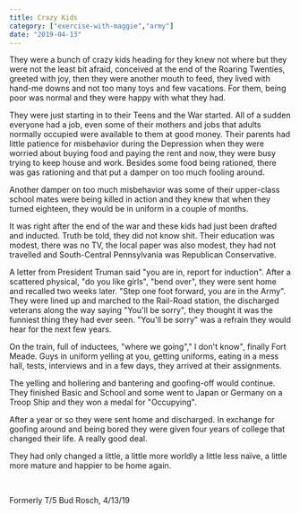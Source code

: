 ```yaml
---
title: Crazy Kids
category: ["exercise-with-maggie","army"]
date: "2019-04-13"
---
```


They were a bunch of crazy kids heading for they knew not where but they were not the least bit afraid, conceived at the end of the Roaring Twenties, greeted with joy, then they were another mouth to feed, they lived with hand-me downs and not too many toys and few vacations.  For them, being poor was normal and they were happy with what they had.

They were just starting in to their Teens and the War started.  All of a sudden everyone had a job, even some of their mothers and jobs that adults normally occupied were available to them at good money.  Their parents had little patience for misbehavior during the Depression when they were worried about buying food and paying the rent and now, they were busy trying to keep house and work.  Besides some food being rationed, there was gas rationing and that put a damper on too much fooling around.

Another damper on too much misbehavior was some of their upper-class school mates were being killed in action and they knew that when they turned eighteen, they would be in uniform in a couple of months.

It was right after the end of the war and these kids had just been drafted and inducted.  Truth be told, they did not know shit.  Their education was modest, there was no TV, the local paper was also modest, they had not travelled and South-Central Pennsylvania was Republican Conservative.

A letter from President Truman said "you are in, report for induction".  After a scattered physical, "do you like girls", "bend over", they were sent home and recalled two weeks later.  "Step one foot forward, you are in the Army".  They were lined up and marched to the Rail-Road station, the discharged veterans along the way saying "You'll be sorry", they thought it was the funniest thing they had ever seen.  "You'll be sorry" was a refrain they would hear for the next few years.

On the train, full of inductees, "where we going"," I don't know", finally Fort Meade. Guys in uniform yelling at you, getting uniforms, eating in a mess hall, tests, interviews and in a few days, they arrived at their assignments.

The yelling and hollering and bantering and goofing-off would continue. They finished Basic and School and some went to Japan or Germany on a Troop Ship and they won a medal for "Occupying".

After a year or so they were sent home and discharged.  In exchange for goofing around and being bored they were given four years of college that changed their life.  A really good deal.

They had only changed a little, a little more worldly a little less naïve, a little more mature and happier to be home again.

<br/>

 Formerly T/5 Bud Rosch,  4/13/19
